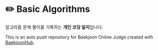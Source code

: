 # ✏️ Basic Algorithms  

알고리즘 문제 풀이를 기록하는 **개인 코딩 일지**입니다.

This is an auto push repository for Baekjoon Online Judge created with [BaekjoonHub](https://github.com/BaekjoonHub/BaekjoonHub).
